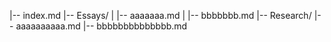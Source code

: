 |-- index.md
|-- Essays/
|   |-- aaaaaaa.md
|   |-- bbbbbbb.md
|-- Research/
    |-- aaaaaaaaaa.md
    |-- bbbbbbbbbbbbbb.md
